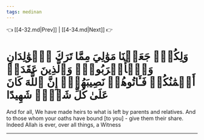 ```yaml
---
tags: medinan
---
```


👈 [[4-32.md|Prev]] | [[4-34.md|Next]] 👉

# وَلِكُلّٖ جَعَلۡنَا مَوَٰلِيَ مِمَّا تَرَكَ ٱلۡوَٰلِدَانِ وَٱلۡأَقۡرَبُونَۚ وَٱلَّذِينَ عَقَدَتۡ أَيۡمَٰنُكُمۡ فَـَٔاتُوهُمۡ نَصِيبَهُمۡۚ إِنَّ ٱللَّهَ كَانَ عَلَىٰ كُلِّ شَيۡءٖ شَهِيدًا

And for all, We have made heirs to what is left by parents and relatives. And to those whom your oaths have bound [to you] - give them their share. Indeed Allah is ever, over all things, a Witness

---

